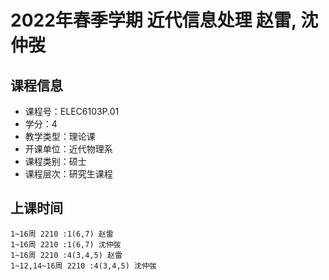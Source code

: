 # 2022年春季学期 近代信息处理 赵雷, 沈仲弢






## 课程信息

- 课程号：ELEC6103P.01
- 学分：4
- 教学类型：理论课
- 开课单位：近代物理系
- 课程类别：硕士
- 课程层次：研究生课程

## 上课时间

```
1~16周 2210 :1(6,7) 赵雷
1~16周 2210 :1(6,7) 沈仲弢
1~16周 2210 :4(3,4,5) 赵雷
1~12,14~16周 2210 :4(3,4,5) 沈仲弢
```

